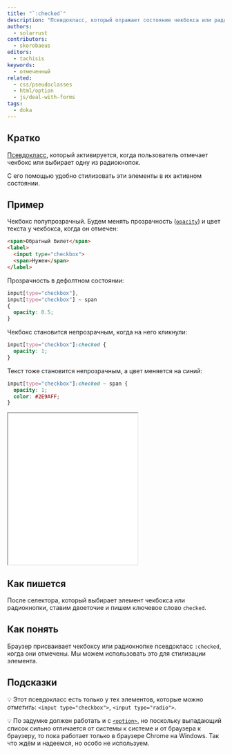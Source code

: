 ```yaml
---
title: "`:checked`"
description: "Псевдокласс, который отражает состояние чекбокса или радиокнопки."
authors:
  - solarrust
contributors:
  - skorobaeus
editors:
  - tachisis
keywords:
  - отмеченный
related:
  - css/pseudoclasses
  - html/option
  - js/deal-with-forms
tags:
  - doka
---
```


## Кратко

[Псевдокласс](/css/pseudoclasses/), который активируется, когда пользователь отмечает чекбокс или выбирает одну из радиокнопок.

С его помощью удобно стилизовать эти элементы в их активном состоянии.

## Пример

Чекбокс полупрозрачный. Будем менять прозрачность ([`opacity`](/css/opacity/)) и цвет текста у чекбокса, когда он отмечен:

```html
<span>Обратный билет</span>
<label>
  <input type="checkbox">
  <span>Нужен</span>
</label>
```

Прозрачность в дефолтном состоянии:

```css
input[type="checkbox"],
input[type="checkbox"] ~ span
{
  opacity: 0.5;
}
```

Чекбокс становится непрозрачным, когда на него кликнули:

```css
input[type="checkbox"]:checked {
  opacity: 1;
}
```

Текст тоже становится непрозрачным, а цвет меняется на синий:

```css
input[type="checkbox"]:checked ~ span {
  opacity: 1;
  color: #2E9AFF;
}
```

<iframe title="Чекбоксы" src="demos/check/" height="350"></iframe>

## Как пишется

После селектора, который выбирает элемент чекбокса или радиокнопки, ставим двоеточие и пишем ключевое слово `checked`.

## Как понять

Браузер присваивает чекбоксу или радиокнопке псевдокласс `:checked`, когда они отмечены. Мы можем использовать это для стилизации элемента.

## Подсказки

💡 Этот псевдокласс есть только у тех элементов, которые можно _отметить_: `<input type="checkbox">`, `<input type="radio">`.

💡 По задумке должен работать и с [`<option>`](/html/option/), но поскольку выпадающий список сильно отличается от системы к системе и от браузера к браузеру, то пока работает только в браузере Chrome на Windows. Так что ждём и надеемся, но особо не используем.
